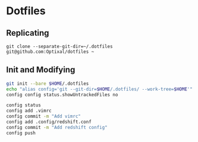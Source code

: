 # Dotfiles

## Replicating

`git clone --separate-git-dir=~/.dotfiles git@github.com:Optixal/dotfiles ~`

## Init and Modifying

```sh
git init --bare $HOME/.dotfiles
echo "alias config='git --git-dir=$HOME/.dotfiles/ --work-tree=$HOME'" >> ~/.bash_aliases && source ~/.bash_aliases
config config status.showUntrackedFiles no
```

```sh
config status
config add .vimrc
config commit -m "Add vimrc"
config add .config/redshift.conf
config commit -m "Add redshift config"
config push
```

